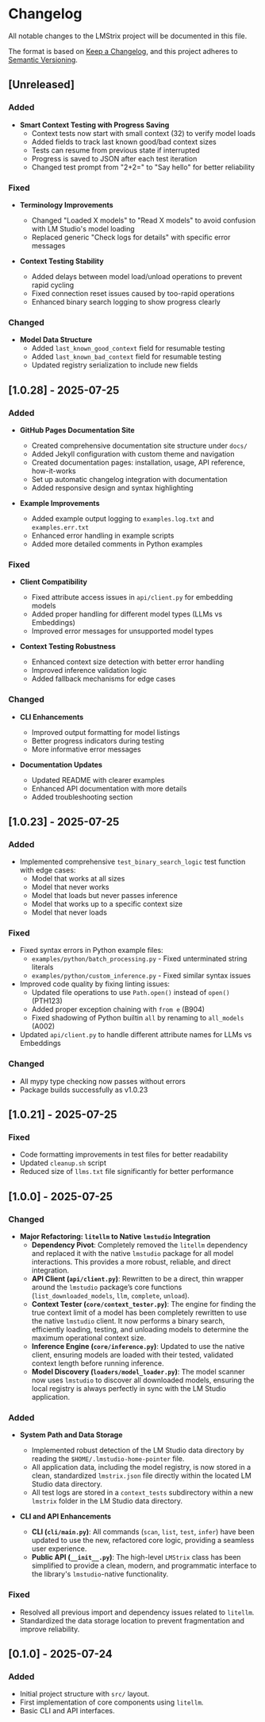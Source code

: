 # Changelog

All notable changes to the LMStrix project will be documented in this file.

The format is based on [Keep a Changelog](https://keepachangelog.com/en/1.0.0/),
and this project adheres to [Semantic Versioning](https://semver.org/spec/v2.0.0.html).

## [Unreleased]

### Added

- **Smart Context Testing with Progress Saving**
  - Context tests now start with small context (32) to verify model loads
  - Added fields to track last known good/bad context sizes
  - Tests can resume from previous state if interrupted
  - Progress is saved to JSON after each test iteration
  - Changed test prompt from "2+2=" to "Say hello" for better reliability

### Fixed

- **Terminology Improvements**
  - Changed "Loaded X models" to "Read X models" to avoid confusion with LM Studio's model loading
  - Replaced generic "Check logs for details" with specific error messages

- **Context Testing Stability**
  - Added delays between model load/unload operations to prevent rapid cycling
  - Fixed connection reset issues caused by too-rapid operations
  - Enhanced binary search logging to show progress clearly

### Changed

- **Model Data Structure**
  - Added `last_known_good_context` field for resumable testing
  - Added `last_known_bad_context` field for resumable testing
  - Updated registry serialization to include new fields

## [1.0.28] - 2025-07-25

### Added

- **GitHub Pages Documentation Site**
  - Created comprehensive documentation site structure under `docs/`
  - Added Jekyll configuration with custom theme and navigation
  - Created documentation pages: installation, usage, API reference, how-it-works
  - Set up automatic changelog integration with documentation
  - Added responsive design and syntax highlighting

- **Example Improvements**
  - Added example output logging to `examples.log.txt` and `examples.err.txt`
  - Enhanced error handling in example scripts
  - Added more detailed comments in Python examples

### Fixed

- **Client Compatibility**
  - Fixed attribute access issues in `api/client.py` for embedding models
  - Added proper handling for different model types (LLMs vs Embeddings)
  - Improved error messages for unsupported model types

- **Context Testing Robustness**
  - Enhanced context size detection with better error handling
  - Improved inference validation logic
  - Added fallback mechanisms for edge cases

### Changed

- **CLI Enhancements**
  - Improved output formatting for model listings
  - Better progress indicators during testing
  - More informative error messages

- **Documentation Updates**
  - Updated README with clearer examples
  - Enhanced API documentation with more details
  - Added troubleshooting section

## [1.0.23] - 2025-07-25

### Added

- Implemented comprehensive `test_binary_search_logic` test function with edge cases:
  - Model that works at all sizes
  - Model that never works  
  - Model that loads but never passes inference
  - Model that works up to a specific context size
  - Model that never loads

### Fixed

- Fixed syntax errors in Python example files:
  - `examples/python/batch_processing.py` - Fixed unterminated string literals
  - `examples/python/custom_inference.py` - Fixed similar syntax issues
- Improved code quality by fixing linting issues:
  - Updated file operations to use `Path.open()` instead of `open()` (PTH123)
  - Added proper exception chaining with `from e` (B904)
  - Fixed shadowing of Python builtin `all` by renaming to `all_models` (A002)
- Updated `api/client.py` to handle different attribute names for LLMs vs Embeddings

### Changed

- All mypy type checking now passes without errors
- Package builds successfully as v1.0.23

## [1.0.21] - 2025-07-25

### Fixed

- Code formatting improvements in test files for better readability
- Updated `cleanup.sh` script
- Reduced size of `llms.txt` file significantly for better performance

## [1.0.0] - 2025-07-25

### Changed

- **Major Refactoring: `litellm` to Native `lmstudio` Integration**
  - **Dependency Pivot**: Completely removed the `litellm` dependency and replaced it with the native `lmstudio` package for all model interactions. This provides a more robust, reliable, and direct integration.
  - **API Client (`api/client.py`)**: Rewritten to be a direct, thin wrapper around the `lmstudio` package’s core functions (`list_downloaded_models`, `llm`, `complete`, `unload`).
  - **Context Tester (`core/context_tester.py`)**: The engine for finding the true context limit of a model has been completely rewritten to use the native `lmstudio` client. It now performs a binary search, efficiently loading, testing, and unloading models to determine the maximum operational context size.
  - **Inference Engine (`core/inference.py`)**: Updated to use the native client, ensuring models are loaded with their tested, validated context length before running inference.
  - **Model Discovery (`loaders/model_loader.py`)**: The model scanner now uses `lmstudio` to discover all downloaded models, ensuring the local registry is always perfectly in sync with the LM Studio application.

### Added

- **System Path and Data Storage**
  - Implemented robust detection of the LM Studio data directory by reading the `$HOME/.lmstudio-home-pointer` file.
  - All application data, including the model registry, is now stored in a clean, standardized `lmstrix.json` file directly within the located LM Studio data directory.
  - All test logs are stored in a `context_tests` subdirectory within a new `lmstrix` folder in the LM Studio data directory.

- **CLI and API Enhancements**
  - **CLI (`cli/main.py`)**: All commands (`scan`, `list`, `test`, `infer`) have been updated to use the new, refactored core logic, providing a seamless user experience.
  - **Public API (`__init__.py`)**: The high-level `LMStrix` class has been simplified to provide a clean, modern, and programmatic interface to the library's `lmstudio`-native functionality.

### Fixed

- Resolved all previous import and dependency issues related to `litellm`.
- Standardized the data storage location to prevent fragmentation and improve reliability.

## [0.1.0] - 2025-07-24

### Added

- Initial project structure with `src/` layout.
- First implementation of core components using `litellm`.
- Basic CLI and API interfaces.
